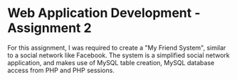 # Web Application Development - Assignment 2
For this assignment, I was required to create a "My Friend System", similar to a social network like Facebook. The  system  is  a  simplified  social  network  application,  and makes use  of  MySQL  table  creation, MySQL database access from PHP and PHP sessions.

